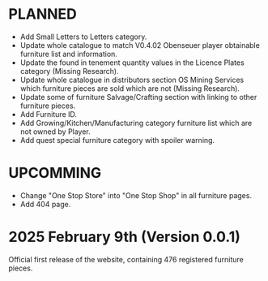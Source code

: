 # PLANNED

* Add Small Letters to Letters category.
* Update whole catalogue to match V0.4.02 Obenseuer player obtainable furniture list and information.
* Update the found in tenement quantity values in the Licence Plates category (Missing Research).
* Update whole catalogue in distributors section OS Mining Services which furniture pieces are sold which are not (Missing Research).
* Update some of furniture Salvage/Crafting section with linking to other furniture pieces.
* Add Furniture ID.
* Add Growing/Kitchen/Manufacturing category furniture list which are not owned by Player.
* Add quest special furniture category with spoiler warning.

# UPCOMMING

* Change "One Stop Store" into "One Stop Shop" in all furniture pages.
* Add 404 page.

# 2025 February 9th (Version 0.0.1)

Official first release of the website, containing 476 registered furniture pieces.
